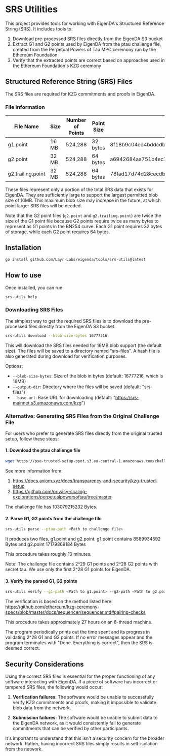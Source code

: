 # SRS Utilities

This project provides tools for working with EigenDA's Structured Reference String (SRS). It includes tools to:

1. Download pre-processed SRS files directly from the EigenDA S3 bucket
2. Extract G1 and G2 points used by EigenDA from the ptau challenge file, created from the Perpetual Powers of Tau MPC ceremony run by the Ethereum Foundation
3. Verify that the extracted points are correct based on approaches used in the Ethereum Foundation's KZG ceremony

## Structured Reference String (SRS) Files

The SRS files are required for KZG commitments and proofs in EigenDA.

### File Information

| File Name          | Size   | Number of Points | Point Size | SHA256 Hash                                                      |
|--------------------|--------|------------------|------------|------------------------------------------------------------------|
| g1.point           | 16 MB  | 524,288          | 32 bytes   | 8f18b9c04ed4bddcdb73001fb693703197328cecabdfa9025f647410b0c50d7f |
| g2.point           | 32 MB  | 524,288          | 64 bytes   | a6942684aa751b4ec7873e2edb4660ac5c4516adb3b310441802cc0d489f645a |
| g2.trailing.point  | 32 MB  | 524,288          | 64 bytes   | 78fad17d74d28cecdb7f826fdd72dee08bdbe1e8ad66f2b24fcf2fc140176788 |

These files represent only a portion of the total SRS data that exists for EigenDA. They are sufficiently large
to support the largest permitted blob size of 16MB. This maximum blob size may increase in the future,
at which point larger SRS files will be needed.

Note that the G2 point files (`g2.point` and `g2.trailing.point`) are twice the size of the G1 point file because G2 
points require twice as many bytes to represent as G1 points in the BN254 curve. Each G1 point requires 32 bytes 
of storage, while each G2 point requires 64 bytes.

## Installation

```bash
go install github.com/Layr-Labs/eigenda/tools/srs-utils@latest
```

## How to use

Once installed, you can run:

```bash
srs-utils help
```

### Downloading SRS Files

The simplest way to get the required SRS files is to download the pre-processed files directly from the EigenDA
S3 bucket:

```bash
srs-utils download --blob-size-bytes 16777216
```

This will download the SRS files needed for 16MB blob support (the default size). The files will be saved to a directory
named "srs-files". A hash file is also generated during download for verification purposes.

Options:
- `--blob-size-bytes`: Size of the blob in bytes (default: 16777216, which is 16MB)
- `--output-dir`: Directory where the files will be saved (default: "srs-files")
- `--base-url`: Base URL for downloading (default: "https://srs-mainnet.s3.amazonaws.com/kzg")

### Alternative: Generating SRS Files from the Original Challenge File

For users who prefer to generate SRS files directly from the original trusted setup, follow these steps:

#### 1. Download the ptau challenge file

```bash
wget https://pse-trusted-setup-ppot.s3.eu-central-1.amazonaws.com/challenge_0085
```

See more information from:
1. https://docs.axiom.xyz/docs/transparency-and-security/kzg-trusted-setup
2. https://github.com/privacy-scaling-explorations/perpetualpowersoftau/tree/master 

The challenge file has 103079215232 Bytes.

#### 2. Parse G1, G2 points from the challenge file

```bash
srs-utils parse --ptau-path <Path to challenge file>
```

It produces two files, g1.point and g2.point. g1.point contains 8589934592 Bytes and g2.point 17179869184 Bytes

This procedure takes roughly 10 minutes.

Note: The challenge file contains 2^29 G1 points and 2^28 G2 points with secret tau. We use only the first 2^28 G1 points for EigenDA.

#### 3. Verify the parsed G1, G2 points

```bash
srs-utils verify --g1-path <Path to g1.point> --g2-path <Path to g2.point>
```

The verification is based on the method listed here: https://github.com/ethereum/kzg-ceremony-specs/blob/master/docs/sequencer/sequencer.md#pairing-checks

This procedure takes approximately 27 hours on an 8-thread machine.

The program periodically prints out the time spent and its progress in validating 2^28 G1 and G2 points. If no error messages appear and the program terminates with "Done. Everything is correct", then the SRS is deemed correct.

## Security Considerations

Using the correct SRS files is essential for the proper functioning of any software interacting with EigenDA. If a
piece of software has incorrect or tampered SRS files, the following would occur:

1. **Verification failures**: The software would be unable to successfully verify KZG commitments and proofs, making it 
   impossible to validate blob data from the network.

2. **Submission failures**: The software would be unable to submit data to the EigenDA network, as it would
   consistently fail to generate commitments that can be verified by other participants.

It's important to understand that this isn't a security concern for the broader network. Rather, having incorrect SRS
files simply results in self-isolation from the network.
